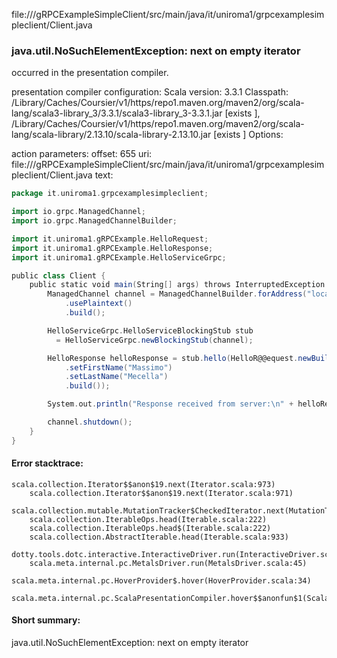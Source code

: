 file://<WORKSPACE>/gRPCExampleSimpleClient/src/main/java/it/uniroma1/grpcexamplesimpleclient/Client.java
### java.util.NoSuchElementException: next on empty iterator

occurred in the presentation compiler.

presentation compiler configuration:
Scala version: 3.3.1
Classpath:
<HOME>/Library/Caches/Coursier/v1/https/repo1.maven.org/maven2/org/scala-lang/scala3-library_3/3.3.1/scala3-library_3-3.3.1.jar [exists ], <HOME>/Library/Caches/Coursier/v1/https/repo1.maven.org/maven2/org/scala-lang/scala-library/2.13.10/scala-library-2.13.10.jar [exists ]
Options:



action parameters:
offset: 655
uri: file://<WORKSPACE>/gRPCExampleSimpleClient/src/main/java/it/uniroma1/grpcexamplesimpleclient/Client.java
text:
```scala
package it.uniroma1.grpcexamplesimpleclient;

import io.grpc.ManagedChannel;
import io.grpc.ManagedChannelBuilder;

import it.uniroma1.gRPCExample.HelloRequest;
import it.uniroma1.gRPCExample.HelloResponse;
import it.uniroma1.gRPCExample.HelloServiceGrpc;

public class Client {
    public static void main(String[] args) throws InterruptedException {
        ManagedChannel channel = ManagedChannelBuilder.forAddress("localhost", 8080)
            .usePlaintext()
            .build();

        HelloServiceGrpc.HelloServiceBlockingStub stub 
          = HelloServiceGrpc.newBlockingStub(channel);

        HelloResponse helloResponse = stub.hello(HelloR@@equest.newBuilder()
            .setFirstName("Massimo")
            .setLastName("Mecella")
            .build());

        System.out.println("Response received from server:\n" + helloResponse);

        channel.shutdown();
    }
}

```



#### Error stacktrace:

```
scala.collection.Iterator$$anon$19.next(Iterator.scala:973)
	scala.collection.Iterator$$anon$19.next(Iterator.scala:971)
	scala.collection.mutable.MutationTracker$CheckedIterator.next(MutationTracker.scala:76)
	scala.collection.IterableOps.head(Iterable.scala:222)
	scala.collection.IterableOps.head$(Iterable.scala:222)
	scala.collection.AbstractIterable.head(Iterable.scala:933)
	dotty.tools.dotc.interactive.InteractiveDriver.run(InteractiveDriver.scala:168)
	scala.meta.internal.pc.MetalsDriver.run(MetalsDriver.scala:45)
	scala.meta.internal.pc.HoverProvider$.hover(HoverProvider.scala:34)
	scala.meta.internal.pc.ScalaPresentationCompiler.hover$$anonfun$1(ScalaPresentationCompiler.scala:352)
```
#### Short summary: 

java.util.NoSuchElementException: next on empty iterator